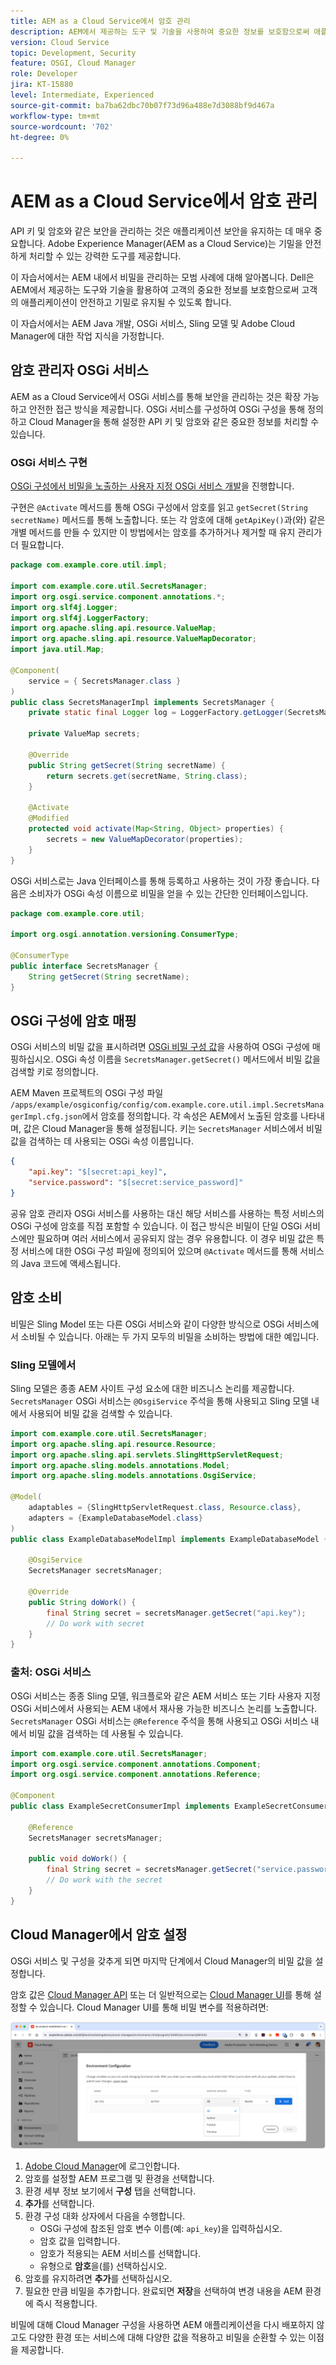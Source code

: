 ```yaml
---
title: AEM as a Cloud Service에서 암호 관리
description: AEM에서 제공하는 도구 및 기술을 사용하여 중요한 정보를 보호함으로써 애플리케이션이 안전하고 기밀로 유지되도록 하여 AEM as a Cloud Service 내에서 기밀을 관리하기 위한 모범 사례에 대해 알아보십시오.
version: Cloud Service
topic: Development, Security
feature: OSGI, Cloud Manager
role: Developer
jira: KT-15880
level: Intermediate, Experienced
source-git-commit: ba7ba62dbc70b07f73d96a488e7d3088bf9d467a
workflow-type: tm+mt
source-wordcount: '702'
ht-degree: 0%

---
```



# AEM as a Cloud Service에서 암호 관리

API 키 및 암호와 같은 보안을 관리하는 것은 애플리케이션 보안을 유지하는 데 매우 중요합니다. Adobe Experience Manager(AEM as a Cloud Service)는 기밀을 안전하게 처리할 수 있는 강력한 도구를 제공합니다.

이 자습서에서는 AEM 내에서 비밀을 관리하는 모범 사례에 대해 알아봅니다. Dell은 AEM에서 제공하는 도구와 기술을 활용하여 고객의 중요한 정보를 보호함으로써 고객의 애플리케이션이 안전하고 기밀로 유지될 수 있도록 합니다.

이 자습서에서는 AEM Java 개발, OSGi 서비스, Sling 모델 및 Adobe Cloud Manager에 대한 작업 지식을 가정합니다.

## 암호 관리자 OSGi 서비스

AEM as a Cloud Service에서 OSGi 서비스를 통해 보안을 관리하는 것은 확장 가능하고 안전한 접근 방식을 제공합니다. OSGi 서비스를 구성하여 OSGi 구성을 통해 정의하고 Cloud Manager을 통해 설정한 API 키 및 암호와 같은 중요한 정보를 처리할 수 있습니다.

### OSGi 서비스 구현

[OSGi 구성에서 비밀을 노출하는 사용자 지정 OSGi 서비스 개발](https://experienceleague.adobe.com/en/docs/experience-manager-cloud-service/content/implementing/deploying/configuring-osgi#secret-configuration-values)을 진행합니다.

구현은 `@Activate` 메서드를 통해 OSGi 구성에서 암호를 읽고 `getSecret(String secretName)` 메서드를 통해 노출합니다. 또는 각 암호에 대해 `getApiKey()`과(와) 같은 개별 메서드를 만들 수 있지만 이 방법에서는 암호를 추가하거나 제거할 때 유지 관리가 더 필요합니다.

```java
package com.example.core.util.impl;

import com.example.core.util.SecretsManager;
import org.osgi.service.component.annotations.*;
import org.slf4j.Logger;
import org.slf4j.LoggerFactory;
import org.apache.sling.api.resource.ValueMap;
import org.apache.sling.api.resource.ValueMapDecorator;
import java.util.Map;

@Component(
    service = { SecretsManager.class }
)
public class SecretsManagerImpl implements SecretsManager {
    private static final Logger log = LoggerFactory.getLogger(SecretsManagerImpl.class);
 
    private ValueMap secrets;

    @Override
    public String getSecret(String secretName) {
        return secrets.get(secretName, String.class);
    }

    @Activate
    @Modified
    protected void activate(Map<String, Object> properties) {
        secrets = new ValueMapDecorator(properties);
    }
}
```

OSGi 서비스로는 Java 인터페이스를 통해 등록하고 사용하는 것이 가장 좋습니다. 다음은 소비자가 OSGi 속성 이름으로 비밀을 얻을 수 있는 간단한 인터페이스입니다.

```java
package com.example.core.util;

import org.osgi.annotation.versioning.ConsumerType;

@ConsumerType
public interface SecretsManager {
    String getSecret(String secretName);
}
```

## OSGi 구성에 암호 매핑

OSGi 서비스의 비밀 값을 표시하려면 [OSGi 비밀 구성 값](https://experienceleague.adobe.com/en/docs/experience-manager-cloud-service/content/implementing/deploying/configuring-osgi#secret-configuration-values)을 사용하여 OSGi 구성에 매핑하십시오. OSGi 속성 이름을 `SecretsManager.getSecret()` 메서드에서 비밀 값을 검색할 키로 정의합니다.

AEM Maven 프로젝트의 OSGi 구성 파일 `/apps/example/osgiconfig/config/com.example.core.util.impl.SecretsManagerImpl.cfg.json`에서 암호를 정의합니다. 각 속성은 AEM에서 노출된 암호를 나타내며, 값은 Cloud Manager을 통해 설정됩니다. 키는 `SecretsManager` 서비스에서 비밀 값을 검색하는 데 사용되는 OSGi 속성 이름입니다.

```json
{
    "api.key": "$[secret:api_key]",
    "service.password": "$[secret:service_password]"
}
```

공유 암호 관리자 OSGi 서비스를 사용하는 대신 해당 서비스를 사용하는 특정 서비스의 OSGi 구성에 암호를 직접 포함할 수 있습니다. 이 접근 방식은 비밀이 단일 OSGi 서비스에만 필요하며 여러 서비스에서 공유되지 않는 경우 유용합니다. 이 경우 비밀 값은 특정 서비스에 대한 OSGi 구성 파일에 정의되어 있으며 `@Activate` 메서드를 통해 서비스의 Java 코드에 액세스됩니다.

## 암호 소비

비밀은 Sling Model 또는 다른 OSGi 서비스와 같이 다양한 방식으로 OSGi 서비스에서 소비될 수 있습니다. 아래는 두 가지 모두의 비밀을 소비하는 방법에 대한 예입니다.

### Sling 모델에서

Sling 모델은 종종 AEM 사이트 구성 요소에 대한 비즈니스 논리를 제공합니다. `SecretsManager` OSGi 서비스는 `@OsgiService` 주석을 통해 사용되고 Sling 모델 내에서 사용되어 비밀 값을 검색할 수 있습니다.

```java
import com.example.core.util.SecretsManager;
import org.apache.sling.api.resource.Resource;
import org.apache.sling.api.servlets.SlingHttpServletRequest;
import org.apache.sling.models.annotations.Model;
import org.apache.sling.models.annotations.OsgiService;

@Model(
    adaptables = {SlingHttpServletRequest.class, Resource.class},
    adapters = {ExampleDatabaseModel.class}
)
public class ExampleDatabaseModelImpl implements ExampleDatabaseModel {

    @OsgiService
    SecretsManager secretsManager;

    @Override 
    public String doWork() {
        final String secret = secretsManager.getSecret("api.key");
        // Do work with secret
    }
}
```

### 출처: OSGi 서비스

OSGi 서비스는 종종 Sling 모델, 워크플로와 같은 AEM 서비스 또는 기타 사용자 지정 OSGi 서비스에서 사용되는 AEM 내에서 재사용 가능한 비즈니스 논리를 노출합니다. `SecretsManager` OSGi 서비스는 `@Reference` 주석을 통해 사용되고 OSGi 서비스 내에서 비밀 값을 검색하는 데 사용될 수 있습니다.

```java
import com.example.core.util.SecretsManager;
import org.osgi.service.component.annotations.Component;
import org.osgi.service.component.annotations.Reference;

@Component
public class ExampleSecretConsumerImpl implements ExampleSecretConsumer {

    @Reference
    SecretsManager secretsManager;

    public void doWork() {
        final String secret = secretsManager.getSecret("service.password");
        // Do work with the secret
    }
}
```

## Cloud Manager에서 암호 설정

OSGi 서비스 및 구성을 갖추게 되면 마지막 단계에서 Cloud Manager의 비밀 값을 설정합니다.

암호 값은 [Cloud Manager API](https://developer.adobe.com/experience-cloud/cloud-manager/reference/api/#tag/Variables) 또는 더 일반적으로는 [Cloud Manager UI](https://experienceleague.adobe.com/en/docs/experience-manager-cloud-service/content/implementing/using-cloud-manager/environment-variables#overview)를 통해 설정할 수 있습니다. Cloud Manager UI를 통해 비밀 변수를 적용하려면:

![Cloud Manager 암호 구성](./assets/secrets/cloudmanager-configuration.png)

1. [Adobe Cloud Manager](https://my.cloudmanager.adobe.com)에 로그인합니다.
1. 암호를 설정할 AEM 프로그램 및 환경을 선택합니다.
1. 환경 세부 정보 보기에서 **구성** 탭을 선택합니다.
1. **추가**&#x200B;를 선택합니다.
1. 환경 구성 대화 상자에서 다음을 수행합니다.
   - OSGi 구성에 참조된 암호 변수 이름(예: `api_key`)을 입력하십시오.
   - 암호 값을 입력합니다.
   - 암호가 적용되는 AEM 서비스를 선택합니다.
   - 유형으로 **암호**&#x200B;을(를) 선택하십시오.
1. 암호를 유지하려면 **추가**&#x200B;를 선택하십시오.
1. 필요한 만큼 비밀을 추가합니다. 완료되면 **저장**&#x200B;을 선택하여 변경 내용을 AEM 환경에 즉시 적용합니다.

비밀에 대해 Cloud Manager 구성을 사용하면 AEM 애플리케이션을 다시 배포하지 않고도 다양한 환경 또는 서비스에 대해 다양한 값을 적용하고 비밀을 순환할 수 있는 이점을 제공합니다.

